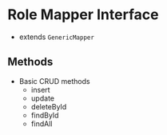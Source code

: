# Role Mapper Interface

- extends `GenericMapper`

## Methods

- Basic CRUD methods
	* insert
	* update
	* deleteById
	* findById
	* findAll
  



